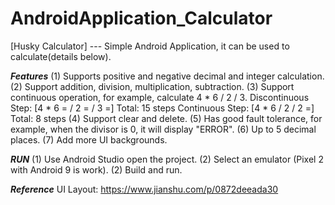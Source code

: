 # AndroidApplication_Calculator

[Husky Calculator] --- Simple Android Application, it can be used to calculate(details below).

***Features***
 (1) Supports positive and negative decimal and integer calculation.
 (2) Support addition, division, multiplication, subtraction.
 (3) Support continuous operation, for example, calculate 4 * 6 / 2 / 3.
	Discontinuous Step: [4 * 6 = / 2 = / 3 =] Total: 15 steps
	Continuous Step: [4 * 6 / 2 / 2 =] Total: 8 steps
 (4) Support clear and delete.
 (5) Has good fault tolerance, for example, when the divisor is 0, it will display "ERROR".
 (6) Up to 5 decimal places.
 (7) Add more UI backgrounds.

***RUN***
 (1) Use Android Studio open the project.
 (2) Select an emulator (Pixel 2 with Android 9 is work).
 (2) Build and run.

***Reference***
UI Layout: https://www.jianshu.com/p/0872deeada30
